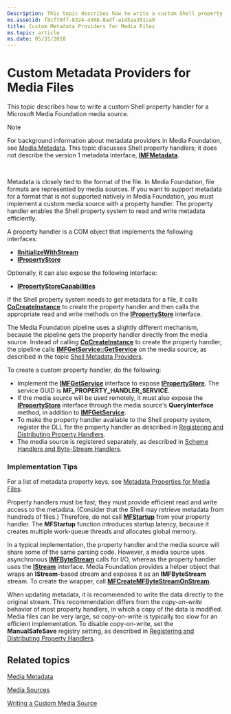 ```yaml
---
Description: This topic describes how to write a custom Shell property handler for a Microsoft Media Foundation media source.
ms.assetid: f8cf70ff-8324-4308-8adf-a145aa351ca9
title: Custom Metadata Providers for Media Files
ms.topic: article
ms.date: 05/31/2018
---
```


# Custom Metadata Providers for Media Files

This topic describes how to write a custom Shell property handler for a Microsoft Media Foundation media source.

> [!Note]  
> For background information about metadata providers in Media Foundation, see [Media Metadata](media-metadata.md). This topic discusses Shell property handlers; it does not describe the version 1 metadata interface, [**IMFMetadata**](/windows/desktop/api/mfidl/nn-mfidl-imfmetadata).

 

Metadata is closely tied to the format of the file. In Media Foundation, file formats are represented by media sources. If you want to support metadata for a format that is not supported natively in Media Foundation, you must implement a custom media source with a property handler. The property handler enables the Shell property system to read and write metadata efficiently.

A property handler is a COM object that implements the following interfaces:

-   [**IInitializeWithStream**](https://msdn.microsoft.com/en-us/library/Bb761810(v=VS.85).aspx)
-   [**IPropertyStore**](https://msdn.microsoft.com/en-us/library/Bb761474(v=VS.85).aspx)

Optionally, it can also expose the following interface:

-   [**IPropertyStoreCapabilities**](https://msdn.microsoft.com/en-us/library/Bb761452(v=VS.85).aspx)

If the Shell property system needs to get metadata for a file, it calls [**CoCreateInstance**](https://msdn.microsoft.com/en-us/library/ms686615(v=VS.85).aspx) to create the property handler and then calls the appropriate read and write methods on the [**IPropertyStore**](https://msdn.microsoft.com/en-us/library/Bb761474(v=VS.85).aspx) interface.

The Media Foundation pipeline uses a slightly different mechanism, because the pipeline gets the property handler directly from the media source. Instead of calling [**CoCreateInstance**](https://msdn.microsoft.com/en-us/library/ms686615(v=VS.85).aspx) to create the property handler, the pipeline calls [**IMFGetService::GetService**](/windows/desktop/api/mfidl/nf-mfidl-imfgetservice-getservice) on the media source, as described in the topic [Shell Metadata Providers](shell-metadata-providers.md).

To create a custom property handler, do the following:

-   Implement the [**IMFGetService**](/windows/desktop/api/mfidl/nn-mfidl-imfgetservice) interface to expose [**IPropertyStore**](https://msdn.microsoft.com/en-us/library/Bb761474(v=VS.85).aspx). The service GUID is **MF\_PROPERTY\_HANDLER\_SERVICE**.
-   If the media source will be used remotely, it must also expose the [**IPropertyStore**](https://msdn.microsoft.com/en-us/library/Bb761474(v=VS.85).aspx) interface through the media source's **QueryInterface** method, in addition to [**IMFGetService**](/windows/desktop/api/mfidl/nn-mfidl-imfgetservice).
-   To make the property handler available to the Shell property system, register the DLL for the property handler as described in [Registering and Distributing Property Handlers](https://msdn.microsoft.com/en-us/library/Dd894084(v=VS.85).aspx).
-   The media source is registered separately, as described in [Scheme Handlers and Byte-Stream Handlers](scheme-handlers-and-byte-stream-handlers.md).

### Implementation Tips

For a list of metadata property keys, see [Metadata Properties for Media Files](metadata-properties-for-media-files.md).

Property handlers must be fast; they must provide efficient read and write access to the metadata. (Consider that the Shell may retrieve metadata from hundreds of files.) Therefore, do not call [**MFStartup**](/windows/desktop/api/mfapi/nf-mfapi-mfstartup) from your property handler. The **MFStartup** function introduces startup latency, because it creates multiple work-queue threads and allocates global memory.

In a typical implementation, the property handler and the media source will share some of the same parsing code. However, a media source uses asynchronous [**IMFByteStream**](/windows/desktop/api/mfobjects/nn-mfobjects-imfbytestream) calls for I/O, whereas the property handler uses the [**IStream**](https://msdn.microsoft.com/en-us/library/Aa380034(v=VS.85).aspx) interface. Media Foundation provides a helper object that wraps an **IStream**-based stream and exposes it as an **IMFByteStream** stream. To create the wrapper, call [**MFCreateMFByteStreamOnStream**](/windows/desktop/api/mfidl/nf-mfidl-mfcreatemfbytestreamonstream).

When updating metadata, it is recommended to write the data directly to the original stream. This recommendation differs from the *copy-on-write* behavior of most property handlers, in which a copy of the data is modified. Media files can be very large, so copy-on-write is typically too slow for an efficient implementation. To disable copy-on-write, set the **ManualSafeSave** registry setting, as described in [Registering and Distributing Property Handlers](https://msdn.microsoft.com/en-us/library/Dd894084(v=VS.85).aspx).

## Related topics

<dl> <dt>

[Media Metadata](media-metadata.md)
</dt> <dt>

[Media Sources](media-sources.md)
</dt> <dt>

[Writing a Custom Media Source](writing-a-custom-media-source.md)
</dt> </dl>

 

 



